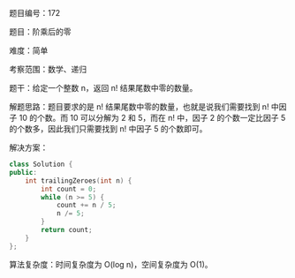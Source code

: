 题目编号：172

题目：阶乘后的零

难度：简单

考察范围：数学、递归

题干：给定一个整数 n，返回 n! 结果尾数中零的数量。

解题思路：题目要求的是 n! 结果尾数中零的数量，也就是说我们需要找到 n! 中因子 10 的个数。而 10 可以分解为 2 和 5，而在 n! 中，因子 2 的个数一定比因子 5 的个数多，因此我们只需要找到 n! 中因子 5 的个数即可。

解决方案：

```cpp
class Solution {
public:
    int trailingZeroes(int n) {
        int count = 0;
        while (n >= 5) {
            count += n / 5;
            n /= 5;
        }
        return count;
    }
};
```

算法复杂度：时间复杂度为 O(log n)，空间复杂度为 O(1)。
